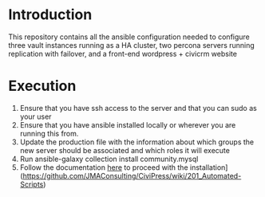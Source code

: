 # Introduction

This repository contains all the ansible configuration needed to configure three vault instances running as a HA cluster, two percona servers running replication with failover, and a front-end wordpress + civicrm website

# Execution

1. Ensure that you have ssh access to the server and that you can sudo as your user
2. Ensure that you have ansible installed locally or wherever you are running this from.
3. Update the production file with the information about which groups the new server should be associated and which roles it will execute
4. Run ansible-galaxy collection install community.mysql
5. Follow the documentation [here]([https://lab.jmaconsulting.biz/jma/civipress/civipress/-/wikis/200_Automated_Scripts) to proceed with the installation](https://github.com/JMAConsulting/CiviPress/wiki/201_Automated-Scripts)
